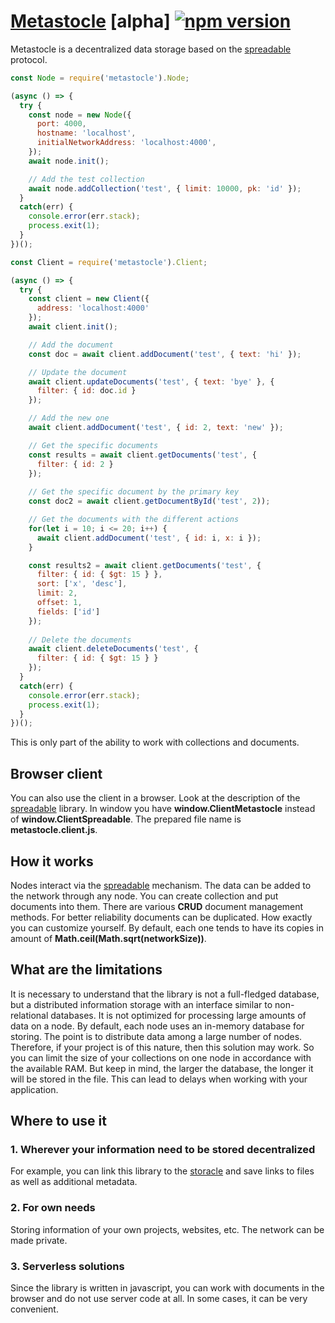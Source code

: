 # [Metastocle](https://github.com/ortexx/metastocle/) [alpha] [![npm version](https://badge.fury.io/js/metastocle.svg)](https://badge.fury.io/js/metastocle)

Metastocle is a decentralized data storage based on
the [spreadable](https://github.com/ortexx/spreadable/) protocol.

```javascript
const Node = require('metastocle').Node;

(async () => {  
  try {
    const node = new Node({
      port: 4000,
      hostname: 'localhost',
      initialNetworkAddress: 'localhost:4000',
    });
    await node.init();

    // Add the test collection
    await node.addCollection('test', { limit: 10000, pk: 'id' });
  }
  catch(err) {
    console.error(err.stack);
    process.exit(1);
  }
})();
```

```javascript
const Client = require('metastocle').Client;

(async () => {  
  try {
    const client = new Client({
      address: 'localhost:4000'
    });
    await client.init();

    // Add the document
    const doc = await client.addDocument('test', { text: 'hi' });

    // Update the document
    await client.updateDocuments('test', { text: 'bye' }, {
      filter: { id: doc.id }
    });

    // Add the new one
    await client.addDocument('test', { id: 2, text: 'new' });

    // Get the specific documents
    const results = await client.getDocuments('test', {
      filter: { id: 2 }
    });
    
    // Get the specific document by the primary key
    const doc2 = await client.getDocumentById('test', 2)); 

    // Get the documents with the different actions
    for(let i = 10; i <= 20; i++) {
      await client.addDocument('test', { id: i, x: i });
    }

    const results2 = await client.getDocuments('test', {
      filter: { id: { $gt: 15 } },
      sort: ['x', 'desc'],
      limit: 2,
      offset: 1,
      fields: ['id']
    });
        
    // Delete the documents
    await client.deleteDocuments('test', {
      filter: { id: { $gt: 15 } }
    });
  }
  catch(err) {
    console.error(err.stack);
    process.exit(1);
  }
})();
```

This is only part of the ability to work with collections and documents.

## Browser client
You can also use the client in a browser. Look at the description of the [spreadable](https://github.com/ortexx/spreadable/) library. In window you  have __window.ClientMetastocle__ instead of __window.ClientSpreadable__. The prepared file name is __metastocle.client.js__.

## How it works

Nodes interact via the [spreadable](https://github.com/ortexx/spreadable/) mechanism. The data can be added to the network through any node. You can create collection and put documents into them. There are various __CRUD__ document management methods. For better reliability documents can be duplicated. How exactly you can customize yourself. By default, each one tends to have its copies in amount of __Math.ceil(Math.sqrt(networkSize))__.

## What are the limitations

It is necessary to understand that the library is not a full-fledged database, but a distributed information storage with an interface similar to non-relational databases. It is not optimized for processing large amounts of data on a node. By default, each node uses an in-memory database for storing. The point is to distribute data among a large number of nodes. Therefore, if your project is of this nature, then this solution may work. So you can limit the size of your collections on one node in accordance with the available RAM. But keep in mind, the larger the database, the longer it will be stored in the file. This can lead to delays when working with your application.

## Where to use it

### 1. Wherever your information need to be stored decentralized
For example, you can link this library to the [storacle](https://github.com/ortexx/storacle/) and save links to files as well as additional metadata.

### 2. For own needs
Storing information of your own projects, websites, etc. The network can be made private.

### 3. Serverless solutions
Since the library is written in javascript, you can work with documents in the browser and do not use server code at all. In some cases, it can be very convenient.